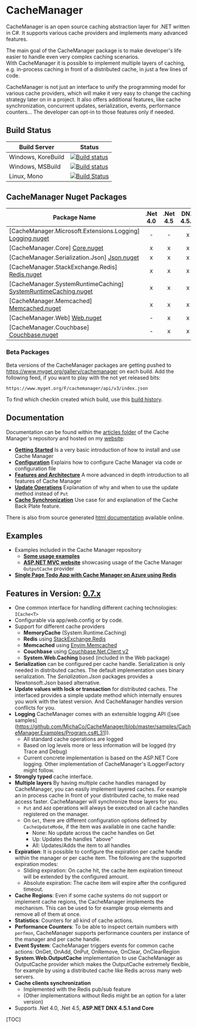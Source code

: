 # CacheManager
CacheManager is an open source caching abstraction layer for .NET written in C#. It supports various cache providers and implements many advanced features.

The main goal of the CacheManager package is to make developer's life easier to handle even very complex caching scenarios.  
With CacheManager it is possible to implement multiple layers of caching, e.g. in-process caching in front of a distributed cache, in just a few lines of code.

CacheManager is not just an interface to unify the programming model for various cache providers, which will make it very easy to change the caching strategy later on in a project. It also offers additional features, like cache synchronization, concurrent updates, serialization, events, performance counters... 
The developer can opt-in to those features only if needed.

## Build Status

Build Server | Status
--- | ---
Windows, KoreBuild | [![Build status](https://ci.appveyor.com/api/projects/status/lbi004cv6idhbr26?svg=true)](https://ci.appveyor.com/project/MichaCo/cachemanager)
Windows, MSBuild | [![Build status](https://ci.appveyor.com/api/projects/status/0uxi3saj5prdyulg?svg=true)](https://ci.appveyor.com/project/MichaCo/cachemanager-at86a)
Linux, Mono | [![Build Status](https://travis-ci.org/MichaCo/CacheManager.svg?branch=master)](https://travis-ci.org/MichaCo/CacheManager) 

## CacheManager Nuget Packages

| Package Name | .Net 4.0  | .Net 4.5  | DNX 4.5.1 | Dotnet 5.2 | Dotnet 5.4
|--------------| :-------: | :-------: | :-------: | :-------:  | :--------:
| [CacheManager.Microsoft.Extensions.Logging] [Logging.nuget] | - | - | x | - | x
| [CacheManager.Core] [Core.nuget] | x | x | x | x | x
| [CacheManager.Serialization.Json] [Json.nuget] | x | x | x | x | x
| [CacheManager.StackExchange.Redis] [Redis.nuget] | x | x | x | - | -
| [CacheManager.SystemRuntimeCaching] [SystemRuntimeCaching.nuget]  | x | x | x | - | -
| [CacheManager.Memcached] [Memcached.nuget]  | x | x | x | - | -
| [CacheManager.Web] [Web.nuget]  | - | x | x | - | -
| [CacheManager.Couchbase] [Couchbase.nuget]  | - | x | x | - | -

### Beta Packages
Beta versions of the CacheManager packages are getting pushed to https://www.myget.org/gallery/cachemanager on each build. 
Add the following feed, if you want to play with the not yet released bits: 

    https://www.myget.org/F/cachemanager/api/v3/index.json

To find which checkin created which build, use this [build history](https://ci.appveyor.com/project/MichaCo/cachemanager/history).

## Documentation
 
Documentation can be found within the [articles folder][articles] of the Cache Manager's repository and  hosted on my [website][mcweb]:

* [**Getting Started**][gettingstarted]
Is a very basic introduction of how to install and use Cache Manager
* [**Configuration**][configuration]
Explains how to configure Cache Manager via code or configuration file
* [**Features and Architecture**][featuresarticle]
A more advanced in depth introduction to all features of Cache Manager
* [**Update Operations**][updatearticle]
Explanation of why and when to use the update method instead of `Put` 
* [**Cache Synchronization**][cachesyncarticle]
Use case for and explanation of the Cache Back Plate feature.

There is also from source generated [html documentation][help] available online.

## Examples
* Examples included in the Cache Manager repository
	* [**Some usage examples**][program.cs]
	* [**ASP.NET MVC website**][outputcachesample] showcasing usage of the Cache Manager `OutputCache` provider
* [**Single Page Todo App with Cache Manager on Azure using Redis**][todosample]

## Features in Version: [0.7.x][releases] 

* One common interface for handling different caching technologies: `ICache<T>`
* Configurable via app/web.config or by code.
* Support for different cache providers
    * **MemoryCache** (System.Runtime.Caching)
    * **Redis** using [StackExchange.Redis](https://github.com/StackExchange/StackExchange.Redis)
    * **Memcached** using [Enyim.Memcached](https://github.com/enyim/EnyimMemcached)
    * **Couchbase** using [Couchbase.Net.Client v2](https://github.com/couchbase/couchbase-net-client)
    * **System.Web.Caching** based (included in the Web package)
* **Serialization** can be configured per cache handle.
Serialization is only needed in distributed caches. The default implementation uses binary serialization. The *Serialization.Json* packages provides a Newtonsoft.Json based alternative.
* **Update values with lock or transaction** for distributed caches. 
The interfaced provides a simple update method which internally ensures you work with the latest version.
And CacheManager handles version conflicts for you.
* **Logging** CacheManager comes with an extensible logging API ([see samples] (https://github.com/MichaCo/CacheManager/blob/master/samples/CacheManager.Examples/Program.cs#L31)).
    * All standard cache operations are logged
    * Based on log levels more or less information will be logged (try Trace and Debug)
    * Current concrete implementation is based on the ASP.NET Core logging. Other implementation of CacheManager's ILoggerFactory might follow.
* **Strongly typed** cache interface.
* **Multiple layers**
By having multiple cache handles managed by CacheManager, you can easily implement layered caches. For example an in process cache in front of your distributed cache, to make read access faster.
CacheManager will synchronize those layers for you. 
    * `Put` and `Add` operations will always be executed on all cache handles registered on the manager.
    * On `Get`, there are different configuration options defined by `CacheUpdateMode`, if the item was available in one cache handle:
        * None: No update across the cache handles on Get
        * Up: Updates the handles "above"
        * All: Updates/Adds the item to all handles
* **Expiration**: It is possible to configure the expiration per cache handle within the manager or per cache item.
The following are the supported expiration modes:
    * Sliding expiration: On cache hit, the cache item expiration timeout will be extended by the configured amount.
    * Absolute expiration: The cache item will expire after the configured timeout.
* **Cache Regions**: Even if some cache systems do not support or implement cache regions, the CacheManager implements the mechanism.
This can be used to for example group elements and remove all of them at once.
* **Statistics**: Counters for all kind of cache actions.
* **Performance Counters**: To be able to inspect certain numbers with `perfmon`, CacheManager supports performance counters per instance of the manager and per cache handle.
* **Event System**: CacheManager triggers events for common cache actions:
OnGet, OnAdd, OnPut, OnRemove, OnClear, OnClearRegion
* **System.Web.OutputCache** implementation to use CacheManager as OutputCache provider which makes the OutputCache extremely flexible, for example by using a distributed cache like Redis across many web servers.
* **Cache clients synchronization** 
    * Implemented with the Redis pub/sub feature
    * (Other implementations without Redis might be an option for a later version)
* Supports .Net 4.0, .Net 4.5, **ASP.NET DNX 4.5.1 and Core**

[releases]: https://github.com/MichaCo/CacheManager/releases
[Core.nuget]: https://www.nuget.org/packages/CacheManager.Core
[Redis.nuget]: https://www.nuget.org/packages/CacheManager.StackExchange.Redis 
[SystemRuntimeCaching.nuget]: https://www.nuget.org/packages/CacheManager.SystemRuntimeCaching
[AppFabricCache.nuget]: https://www.nuget.org/packages/CacheManager.AppFabricCache
[WindowsAzureCaching.nuget]: https://www.nuget.org/packages/CacheManager.WindowsAzureCaching
[Memcached.nuget]: https://www.nuget.org/packages/CacheManager.Memcached
[Web.nuget]: https://www.nuget.org/packages/CacheManager.Web
[Couchbase.nuget]: https://www.nuget.org/packages/CacheManager.Couchbase
[mcweb]: http://michaconrad.com
[articles]: https://github.com/MichaCo/CacheManager/tree/master/Articles
[help]: http://michaco.github.io/Documentation/CacheManager/Help
[gettingstarted]: http://cachemanager.net/Documentation/Index/cachemanager_getting_started
[configuration]: http://cachemanager.net/Documentation/Index/cachemanager_configuration
[featuresarticle]: http://cachemanager.net/Documentation/Index/cachemanager_architecture
[updatearticle]: http://cachemanager.net/Documentation/Index/cachemanager_update
[cachesyncarticle]: http://cachemanager.net/Documentation/Index/cachemanager_synchronization
[program.cs]: https://github.com/MichaCo/CacheManager/blob/master/samples/CacheManager.Examples/Program.cs
[outputcachesample]: https://github.com/MichaCo/CacheManager/tree/master/samples/CacheManager.Samples.Mvc
[todosample]: http://cachemanager.net/Documentation/Index/cachemanager_backed_todo_web_app
[Json.nuget]: https://www.nuget.org/packages/CacheManager.Serialization.Json
[Logging.nuget]: https://www.nuget.org/packages/CacheManager.Microsoft.Extensions.Logging

[TOC]

